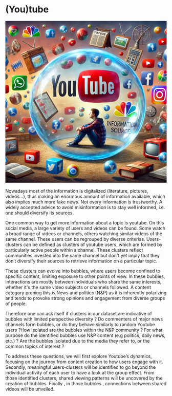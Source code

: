 # (You)tube
![output](/assets/img/bubble_ADA_version1.png)

Nowadays most of the information is digitalized (literature, pictures, videos…), thus making an enormous amount of information available, which also implies much more fake news. Not every information is trustworthy. A widely accepted advice to avoid misinformation is to stay well informed, i.e. one should diversify its sources. 


One common way to get more information about a topic is youtube. On this social media, a large variety of users and videos can be found. Some watch a broad range of videos or channels, others watching similar videos of the same channel. These users can be regrouped by diverse criterias. Users-clusters can be defined as clusters of youtube users, which are formed by particularly active people within a channel. These clusters reflect communities invested into the same channel but don't yet imply that they don’t diversify their sources to retrieve information on a particular topic.


These clusters can evolve into bubbles, where users become confined to specific content, limiting exposure to other points of view. In these bubbles, interactions are mostly between individuals who share the same interests, whether it's the same video subjects or channels followed.
A content category proning this is News and politics (N&P) as it is inherently polarizing and tends to provoke strong opinions and engagement from diverse groups of people.


Therefore one can ask itself if clusters in our dataset are indicative of bubbles with limited perspective diversity ? Do commenters of major news channels form bubbles, or do they behave similarly to random Youtube users ?How isolated are the bubbles within the N&P community ? For what purpose do the identified bubbles use N&P content (e.g politics, daily news, etc.) ? Are the bubbles isolated due to the media they refer to, or the common topics of interest ?


To address these questions, we will first explore Youtube’s dynamics, focusing on the journey from content creation to how users engage with it. Secondly, meaningful users-clusters will be identified to go beyond the individual activity of each user to have a look at the group effect. From those identified clusters, shared viewing patterns will be uncovered by the creation of bubbles. Finally , in those bubbles , connections between shared videos will be unveiled. 
